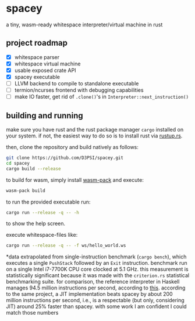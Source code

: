 # spacey
a tiny, wasm-ready whitespace interpreter/virtual machine in rust

## project roadmap
- [x] whitespace parser
- [x] whitespace virtual machine
- [x] usable exposed crate API
- [x] spacey executable
- [ ] LLVM backend to compile to standalone executable
- [ ] termion/ncurses frontend with debugging capabilities
- [ ] make IO faster, get rid of `.clone()`'s in `Interpreter::next_instruction()`

## building and running
make sure you have rust and the rust package manager `cargo` installed on your system. if not, the easiest way to do so is to install rust via [rustup.rs](https://rustup.rs).

then, clone the repository and build natively as follows:

```bash
git clone https://github.com/D3PSI/spacey.git
cd spacey
cargo build --release
```

to build for wasm, simply install [wasm-pack](https://rustwasm.github.io/wasm-pack/installer/) and execute:

```bash
wasm-pack build
```

to run the provided executable run:

```bash
cargo run --release -q -- -h
```

to show the help screen.

execute whitespace-files like:

```bash
cargo run --release -q -- -f ws/hello_world.ws
```

\*data extrapolated from single-instruction benchmark (`cargo bench`), which executes a single `PushStack` followed by an `Exit` instruction. benchmark run on a single Intel i7-7700K CPU core clocked at 5.1 GHz. this measurement is statistically significant because it was made with the `criterion.rs` statistical benchmarking suite. for comparison, the reference interpreter in Haskell manages 94.5 million instructions per second, according to [this](https://github.com/CensoredUsername/whitespace-rs). according to the same project, a JIT implementation beats spacey by about 200 million instructions per second, i.e., is a respectable (but only, considering JIT) around 25% faster than spacey. with some work I am confident I could match those numbers
